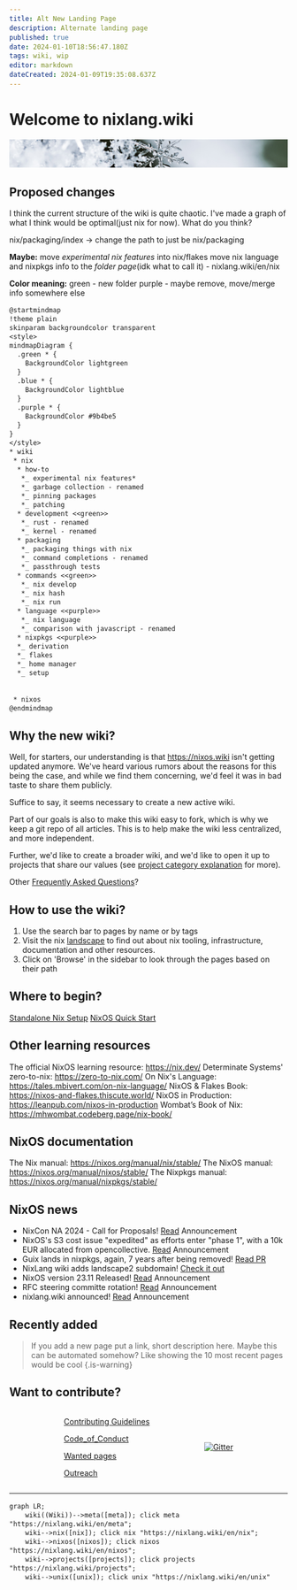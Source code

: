 ```yaml
---
title: Alt New Landing Page
description: Alternate landing page
published: true
date: 2024-01-10T18:56:47.180Z
tags: wiki, wip
editor: markdown
dateCreated: 2024-01-09T19:35:08.637Z
---
```


# Welcome to nixlang.wiki
![nixlang-header-crop2.jpg](/nixlang-header-crop2.jpg)


## Proposed changes
I think the current structure of the wiki is quite chaotic. I've made a graph of what I think would be optimal(just nix for now). What do you think?


nix/packaging/index -> change the path to just be nix/packaging

**Maybe:**
move *experimental nix features* into nix/flakes
move nix language and nixpkgs info to the *folder page*(idk what to call it) - nixlang.wiki/en/nix

**Color meaning:**
green - new folder
purple - maybe remove, move/merge info somewhere else 

```plantuml
@startmindmap
!theme plain
skinparam backgroundcolor transparent
<style>
mindmapDiagram {
  .green * {
    BackgroundColor lightgreen
  }
  .blue * {
    BackgroundColor lightblue
  }
  .purple * {
    BackgroundColor #9b4be5
  }
}
</style>
* wiki
 * nix
  * how-to
   *_ experimental nix features*
   *_ garbage collection - renamed
   *_ pinning packages 
   *_ patching
  * development <<green>>
   *_ rust - renamed
   *_ kernel - renamed
  * packaging
   *_ packaging things with nix
   *_ command completions - renamed
   *_ passthrough tests
  * commands <<green>>
   *_ nix develop
   *_ nix hash
   *_ nix run
  * language <<purple>>
   *_ nix language
   *_ comparison with javascript - renamed
  * nixpkgs <<purple>>
  *_ derivation
  *_ flakes
  *_ home manager
  *_ setup
  
  
 * nixos
@endmindmap
```


## Why the new wiki?
Well, for starters, our understanding is that https://nixos.wiki isn't getting updated anymore. We've heard various rumors about the reasons for this being the case, and while we find them concerning, we'd feel it was in bad taste to share them publicly. 

Suffice to say, it seems necessary to create a new active wiki.

Part of our goals is also to make this wiki easy to fork, which is why we keep a git repo of all articles. This is to help make the wiki less centralized, and more independent.

Further, we'd like to create a broader wiki, and we'd like to open it up to projects that share our values (see [project category explanation](/projects/info) for more).

Other [Frequently Asked Questions](/faq)?


## How to use the wiki?
1. Use the search bar to pages by name or by tags
2. Visit the nix [landscape](https://landscape.nixlang.wiki/?view-mode=card) to find out about nix tooling, infrastructure, documentation and other resources. 
3. Click on 'Browse' in the sidebar to look through the pages based on their path 


## Where to begin?
[Standalone Nix Setup](/nix/Setup)
[NixOS Quick Start](/nixos/Quick_Start)


## Other learning resources
The official NixOS learning resource: https://nix.dev/
Determinate Systems' zero-to-nix: https://zero-to-nix.com/
On Nix's Language: https://tales.mbivert.com/on-nix-language/
NixOS & Flakes Book: https://nixos-and-flakes.thiscute.world/
NixOS in Production: https://leanpub.com/nixos-in-production
Wombat’s Book of Nix: https://mhwombat.codeberg.page/nix-book/


## NixOS documentation
The Nix manual: https://nixos.org/manual/nix/stable/
The NixOS manual: https://nixos.org/manual/nixos/stable/
The Nixpkgs manual: https://nixos.org/manual/nixpkgs/stable/


## NixOS news
- NixCon NA 2024 - Call for Proposals! [Read](https://discourse.nixos.org/t/nixcon-na-2024-call-for-proposals/36491) Announcement
- NixOS's S3 cost issue "expedited" as efforts enter "phase 1", with a 10k EUR allocated from opencollective. [Read](https://discourse.nixos.org/t/nixos-s3-long-term-resolution-phase-1/36493) Announcement
- Guix lands in nixpkgs, again, 7 years after being removed! [Read PR](https://github.com/NixOS/nixpkgs/pull/264331)
- NixLang wiki adds landscape2 subdomain! [Check it out](https://landscape.nixlang.wiki/?view-mode=card)
- NixOS version 23.11 Released! [Read](https://discourse.nixos.org/t/nixos-23-11-released/36210) Announcement
- RFC steering committe rotation! [Read](https://discourse.nixos.org/t/rfc-steering-committee-rotation-2023-24) Announcement
- nixlang.wiki announced! [Read](https://discourse.nixos.org/t/announcing-nixlang-wiki) Announcement

##  Recently added
> If you add a new page put a link, short description here. Maybe this can be automated somehow? Like showing the 10 most recent pages would be cool
{.is-warning}

## Want to contribute?
<div style="display: flex; flex-wrap: wrap; justify-content: space-evenly; align-items: center; flex-grow: 4;">
<div class="landing-item">
  
[Contributing Guidelines](/meta/contributing_guidelines)

[Code_of_Conduct](/meta/code_of_conduct)
  
[Wanted pages](/meta/wanted)
  
[Outreach](/meta/outreach)
</div>

<div class="landing-item">
  
<a href="https://matrix.to/#/#nixlangwiki:gitter.im"><img alt="Gitter" src="https://img.shields.io/gitter/room/eza-community/eza?logo=element&link=https%3A%2F%2Fapp.gitter.im%2F%23%2Froom%2F%23eza%3Agitter.im&link=Gitter%20matrix%20room%20for%20Eza" width=160></a>
</div>
</div>



---

```mermaid
graph LR;
    wiki((Wiki))-->meta([meta]); click meta "https://nixlang.wiki/en/meta";
    wiki-->nix([nix]); click nix "https://nixlang.wiki/en/nix";
    wiki-->nixos([nixos]); click nixos "https://nixlang.wiki/en/nixos";
    wiki-->projects([projects]); click projects "https://nixlang.wiki/projects";
    wiki-->unix([unix]); click unix "https://nixlang.wiki/en/unix"
```